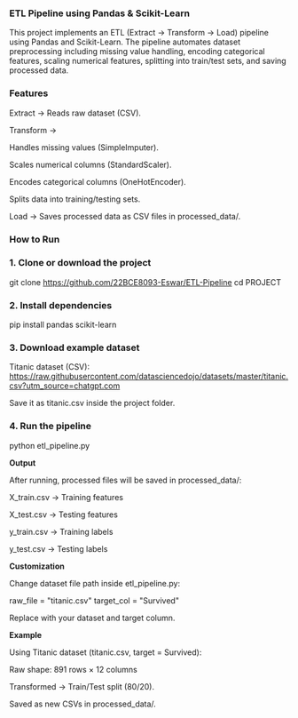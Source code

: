 ### ETL Pipeline using Pandas & Scikit-Learn

This project implements an ETL (Extract → Transform → Load) pipeline using Pandas and Scikit-Learn.
The pipeline automates dataset preprocessing including missing value handling, encoding categorical features, scaling numerical features, splitting into train/test sets, and saving processed data.

### Features

Extract → Reads raw dataset (CSV).

Transform →

Handles missing values (SimpleImputer).

Scales numerical columns (StandardScaler).

Encodes categorical columns (OneHotEncoder).

Splits data into training/testing sets.

Load → Saves processed data as CSV files in processed_data/.


### How to Run
### 1. Clone or download the project
git clone https://github.com/22BCE8093-Eswar/ETL-Pipeline
cd PROJECT

### 2. Install dependencies
pip install pandas scikit-learn

### 3. Download example dataset

Titanic dataset (CSV): https://raw.githubusercontent.com/datasciencedojo/datasets/master/titanic.csv?utm_source=chatgpt.com

Save it as titanic.csv inside the project folder.

### 4. Run the pipeline
python etl_pipeline.py

**Output**

After running, processed files will be saved in processed_data/:

X_train.csv → Training features

X_test.csv → Testing features

y_train.csv → Training labels

y_test.csv → Testing labels

**Customization**

Change dataset file path inside etl_pipeline.py:

raw_file = "titanic.csv"
target_col = "Survived"


Replace with your dataset and target column.

**Example**

Using Titanic dataset (titanic.csv, target = Survived):

Raw shape: 891 rows × 12 columns

Transformed → Train/Test split (80/20).

Saved as new CSVs in processed_data/.
